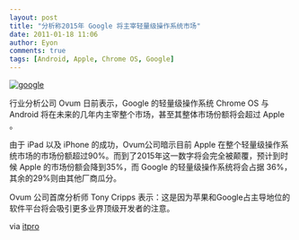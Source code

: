```yaml
---
layout: post
title: "分析称2015年 Google 将主宰轻量级操作系统市场"
date: 2011-01-18 11:06
author: Eyon
comments: true
tags: [Android, Apple, Chrome OS, Google]
---
```

<a href="http://img.chromi.org/2011/01/google.jpg">![](http://img.chromi.org/2011/01/google.jpg "google")</a>

行业分析公司 Ovum 日前表示，Google 的轻量级操作系统 Chrome OS 与 Android 将在未来的几年内主宰整个市场，甚至其整体市场份额将会超过 Apple 。

由于 iPad 以及 iPhone 的成功，Ovum公司暗示目前 Apple 在整个轻量级操作系统市场的市场份额超过90%。而到了2015年这一数字将会完全被颠覆，预计到时候 Apple 的市场份额会降到35%，而 Google 的轻量级操作系统将会占据 36%，其余的29%则由其他厂商瓜分。

Ovum 公司首席分析师 Tony Cripps 表示：这是因为苹果和Google占主导地位的软件平台将会吸引更多业界顶级开发者的注意。

via [itpro](http://www.itpro.co.uk/630094/google-os-to-dominate-by-2015)

